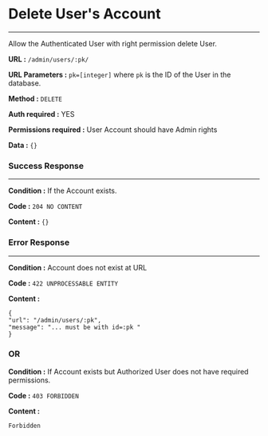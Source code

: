 # Delete User's Account
____

Allow the Authenticated User with right permission
delete User.

**URL :** `/admin/users/:pk/`

**URL Parameters :** `pk=[integer]` where `pk` is the ID of 
the User in the database.

**Method :** `DELETE`

**Auth required :** YES

**Permissions required :** User Account should have Admin rights

**Data :** `{}`

### Success Response
____

**Condition :** If the Account exists.

**Code :** `204 NO CONTENT`

**Content :** `{}`

### Error Response
____

**Condition :** Account does not exist at URL

**Code :** `422 UNPROCESSABLE ENTITY`

**Content :**

```
{
"url": "/admin/users/:pk",
"message": "... must be with id=:pk "
}
```

### OR

**Condition :** If Account exists but
Authorized User does not have required permissions.

**Code :** `403 FORBIDDEN`

**Content :**

```
Forbidden
```
